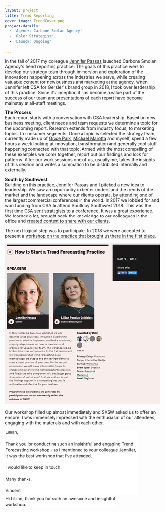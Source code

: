 ```yaml
---
layout: project
title: Trend Reporting
cover_image: TrendCover.png
project-details:
  - 'Agency: Carbone Smolan Agency'
  - 'Role: Strategist'
  - 'Launch: Ongoing'

---
```

In the fall of 2017 my colleague [Jennifer Passas](https://www.linkedin.com/in/jennifer-passas-70697523/) launched Carbone Smolan Agency's trend reporting practice. The goals of this practice were to develop our strategy team through immersion and exploration of the innovations happening across the industries we serve, while creating valuable content for new business and marketing at the agency. When Jennifer left CSA for Gensler's brand group in 2018, I took over leadership of this practice. Since it's inception it has become a value part of the success of our team and presentations of each report have become mainstay at all-staff meetings.

**The Process**  
Each report starts with a conversation with CSA leadership. Based on new business meeting, client needs and team requests we determine a topic for the upcoming report. Research extends from industry focus, to marketing topics, to consumer segments. Once a topic is selected the strategy team, currently made up of [Grace Paik](https://www.linkedin.com/in/grace-paik/), [Michael Marotta](https://www.linkedin.com/in/michael-marotta-nyc/) and myself, spend a few hours a week looking at innovation, transformation and generally cool stuff happening connected with that topic. Armed with the most compelling of these examples we come together, report out our findings and look for patterns. After our work sessions one of us, usually me, takes the insights of this session and writes a summation to be distributed internally and externally.

**South by Southwest**  
Building on this practice, Jennifer Passas and I pitched a new idea to leadership. We saw an opportunity to better understand the trends of the market and the landscape where our clients operate, by attending one of the largest commercial conferences in the world. In 2017 we lobbied for and won funding from CSA to attend South by Southwest 2018. This was the first time CSA  sent strategists to a conference. It was a great experience. We learned a lot, brought back the knowledge to our colleagues in the office and [created content to share with our clients](https://www.carbonesmolan.com/press/bravery-sustainability-and-your-future-audience-trends-from-sxsw.html).

The next logical step was to participate. In 2018 we were accepted to present a [workshop on the practice that brought us there in the first place](https://schedule.sxsw.com/2019/events/PP87035).

![image](/assets/images/sxsw2019site.png)

Our workshop filled up almost immediately and SXSW asked us to offer an encore. I was immensely impressed with the enthusiasm of our attendees, engaging with the materials and with each other. 

![image](/assets/images/Ind1.png)
![image](/assets/images/Ind2.png)

